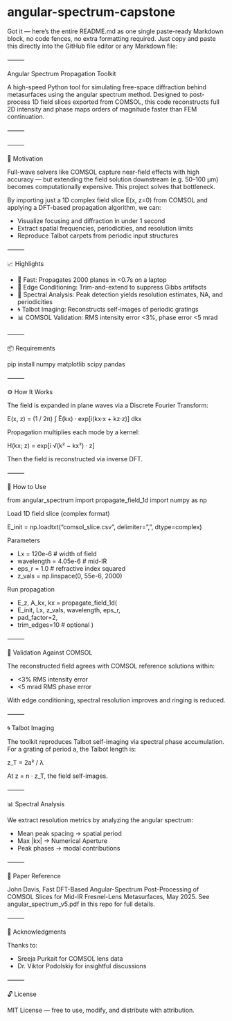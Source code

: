 # angular-spectrum-capstone

Got it — here’s the entire README.md as one single paste-ready Markdown block, no code fences, no extra formatting required. Just copy and paste this directly into the GitHub file editor or any Markdown file:

⸻

Angular Spectrum Propagation Toolkit

A high-speed Python tool for simulating free-space diffraction behind metasurfaces using the angular spectrum method. Designed to post-process 1D field slices exported from COMSOL, this code reconstructs full 2D intensity and phase maps orders of magnitude faster than FEM continuation.

⸻



⸻

🔬 Motivation

Full-wave solvers like COMSOL capture near-field effects with high accuracy — but extending the field solution downstream (e.g. 50–100 μm) becomes computationally expensive. This project solves that bottleneck.

By importing just a 1D complex field slice E(x, z=0) from COMSOL and applying a DFT-based propagation algorithm, we can:
- Visualize focusing and diffraction in under 1 second
- Extract spatial frequencies, periodicities, and resolution limits
- Reproduce Talbot carpets from periodic input structures

⸻

📈 Highlights
- 🚀 Fast: Propagates 2000 planes in <0.7s on a laptop
- 🧽 Edge Conditioning: Trim-and-extend to suppress Gibbs artifacts
- 🧠 Spectral Analysis: Peak detection yields resolution estimates, NA, and periodicities
- 🌀 Talbot Imaging: Reconstructs self-images of periodic gratings
- 📊 COMSOL Validation: RMS intensity error <3%, phase error <5 mrad

⸻

📦 Requirements

pip install numpy matplotlib scipy pandas

⸻

⚙️ How It Works

The field is expanded in plane waves via a Discrete Fourier Transform:

E(x, z) = (1 / 2π) ∫  Ê(kx) · exp[i(kx·x + kz·z)] dkx

Propagation multiplies each mode by a kernel:

H(kx; z) = exp[i √(k² − kx²) · z]

Then the field is reconstructed via inverse DFT.

⸻

🚀 How to Use

from angular_spectrum import propagate_field_1d
import numpy as np

Load 1D field slice (complex format)

E_init = np.loadtxt(“comsol_slice.csv”, delimiter=”,”, dtype=complex)

Parameters

- Lx = 120e-6            # width of field
- wavelength = 4.05e-6   # mid-IR
- eps_r = 1.0            # refractive index squared
- z_vals = np.linspace(0, 55e-6, 2000)

Run propagation

- E_z, A_kx, kx = propagate_field_1d(
- E_init, Lx, z_vals, wavelength, eps_r,
- pad_factor=2,
- trim_edges=10     # optional
)

⸻

🧪 Validation Against COMSOL

The reconstructed field agrees with COMSOL reference solutions within:
- <3% RMS intensity error
- <5 mrad RMS phase error

With edge conditioning, spectral resolution improves and ringing is reduced.


⸻

🌀 Talbot Imaging

The toolkit reproduces Talbot self-imaging via spectral phase accumulation.
For a grating of period a, the Talbot length is:

z_T = 2a² / λ

At z = n · z_T, the field self-images.


⸻

📊 Spectral Analysis

We extract resolution metrics by analyzing the angular spectrum:
- Mean peak spacing → spatial period
- Max |kx| → Numerical Aperture
- Peak phases → modal contributions


⸻

📜 Paper Reference

John Davis, Fast DFT-Based Angular-Spectrum Post-Processing of COMSOL Slices for Mid-IR Fresnel-Lens Metasurfaces, May 2025.
See angular_spectrum_v5.pdf in this repo for full details.

⸻

🧠 Acknowledgments

Thanks to:
- Sreeja Purkait for COMSOL lens data
- Dr. Viktor Podolskiy for insightful discussions

⸻

🔓 License

MIT License — free to use, modify, and distribute with attribution.

